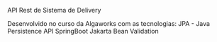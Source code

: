API Rest de Sistema de Delivery

Desenvolvido no curso da Algaworks com as tecnologias:
JPA - Java Persistence API
SpringBoot
Jakarta Bean Validation
